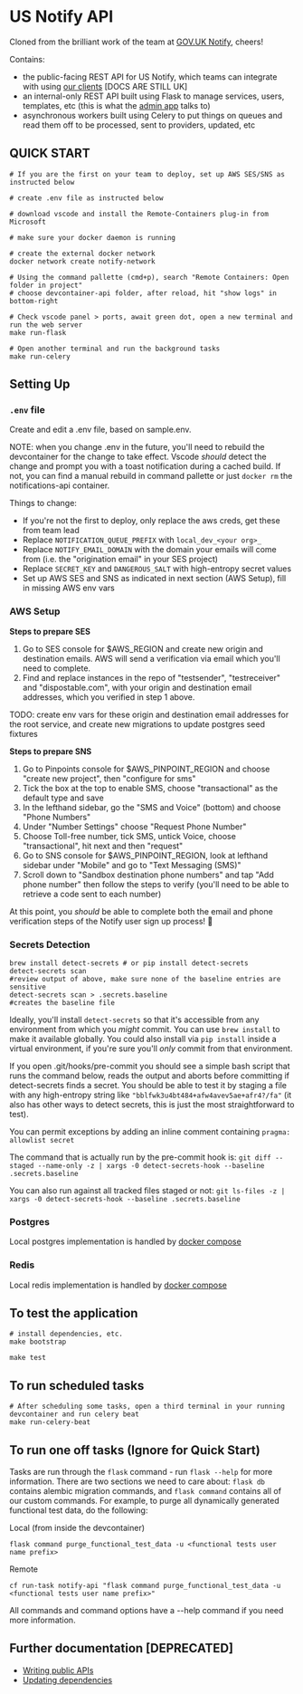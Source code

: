 # US Notify API

Cloned from the brilliant work of the team at [GOV.UK Notify](https://github.com/alphagov/notifications-api), cheers!

Contains:

- the public-facing REST API for US Notify, which teams can integrate with using [our clients](https://www.notifications.service.gov.uk/documentation) [DOCS ARE STILL UK]
- an internal-only REST API built using Flask to manage services, users, templates, etc (this is what the [admin app](http://github.com/18F/notifications-admin) talks to)
- asynchronous workers built using Celery to put things on queues and read them off to be processed, sent to providers, updated, etc


## QUICK START
```
# If you are the first on your team to deploy, set up AWS SES/SNS as instructed below

# create .env file as instructed below

# download vscode and install the Remote-Containers plug-in from Microsoft

# make sure your docker daemon is running

# create the external docker network
docker network create notify-network

# Using the command pallette (cmd+p), search "Remote Containers: Open folder in project" 
# choose devcontainer-api folder, after reload, hit "show logs" in bottom-right

# Check vscode panel > ports, await green dot, open a new terminal and run the web server
make run-flask

# Open another terminal and run the background tasks
make run-celery
```

## Setting Up

### `.env` file

Create and edit a .env file, based on sample.env. 

NOTE: when you change .env in the future, you'll need to rebuild the devcontainer for the change to take effect. Vscode _should_ detect the change and prompt you with a toast notification during a cached build. If not, you can find a manual rebuild in command pallette or just `docker rm` the notifications-api container.

Things to change:

- If you're not the first to deploy, only replace the aws creds, get these from team lead
- Replace `NOTIFICATION_QUEUE_PREFIX` with `local_dev_<your org>_`
- Replace `NOTIFY_EMAIL_DOMAIN` with the domain your emails will come from (i.e. the "origination email" in your SES project)
- Replace `SECRET_KEY` and `DANGEROUS_SALT` with high-entropy secret values
- Set up AWS SES and SNS as indicated in next section (AWS Setup), fill in missing AWS env vars

### AWS Setup

**Steps to prepare SES**

1. Go to SES console for \$AWS_REGION and create new origin and destination emails. AWS will send a verification via email which you'll need to complete.
2. Find and replace instances in the repo of "testsender", "testreceiver" and "dispostable.com", with your origin and destination email addresses, which you verified in step 1 above.

TODO: create env vars for these origin and destination email addresses for the root service, and create new migrations to update postgres seed fixtures

**Steps to prepare SNS**

1. Go to Pinpoints console for \$AWS_PINPOINT_REGION and choose "create new project", then "configure for sms"
2. Tick the box at the top to enable SMS, choose "transactional" as the default type and save
3. In the lefthand sidebar, go the "SMS and Voice" (bottom) and choose "Phone Numbers"
4. Under "Number Settings" choose "Request Phone Number"
5. Choose Toll-free number, tick SMS, untick Voice, choose "transactional", hit next and then "request"
6. Go to SNS console for \$AWS_PINPOINT_REGION, look at lefthand sidebar under "Mobile" and go to "Text Messaging (SMS)"
7. Scroll down to "Sandbox destination phone numbers" and tap "Add phone number" then follow the steps to verify (you'll need to be able to retrieve a code sent to each number)

At this point, you _should_ be able to complete both the email and phone verification steps of the Notify user sign up process! 🎉

### Secrets Detection

```
brew install detect-secrets # or pip install detect-secrets
detect-secrets scan
#review output of above, make sure none of the baseline entries are sensitive
detect-secrets scan > .secrets.baseline
#creates the baseline file
```

Ideally, you'll install `detect-secrets` so that it's accessible from any environment from which you _might_ commit. You can use `brew install` to make it available globally. You could also install via `pip install` inside a virtual environment, if you're sure you'll _only_ commit from that environment.

If you open .git/hooks/pre-commit you should see a simple bash script that runs the command below, reads the output and aborts before committing if detect-secrets finds a secret. You should be able to test it by staging a file with any high-entropy string like `"bblfwk3u4bt484+afw4avev5ae+afr4?/fa"` (it also has other ways to detect secrets, this is just the most straightforward to test).

You can permit exceptions by adding an inline comment containing `pragma: allowlist secret`

The command that is actually run by the pre-commit hook is: `git diff --staged --name-only -z | xargs -0 detect-secrets-hook --baseline .secrets.baseline`

You can also run against all tracked files staged or not: `git ls-files -z | xargs -0 detect-secrets-hook --baseline .secrets.baseline`

### Postgres

Local postgres implementation is handled by [docker compose](https://github.com/18F/notifications-api/blob/main/docker-compose.devcontainer.yml)

### Redis

Local redis implementation is handled by [docker compose](https://github.com/18F/notifications-api/blob/main/docker-compose.devcontainer.yml)

## To test the application

```
# install dependencies, etc.
make bootstrap

make test
```

## To run scheduled tasks

```
# After scheduling some tasks, open a third terminal in your running devcontainer and run celery beat 
make run-celery-beat
```

## To run one off tasks (Ignore for Quick Start)

Tasks are run through the `flask` command - run `flask --help` for more information. There are two sections we need to
care about: `flask db` contains alembic migration commands, and `flask command` contains all of our custom commands. For
example, to purge all dynamically generated functional test data, do the following:

Local (from inside the devcontainer)

```
flask command purge_functional_test_data -u <functional tests user name prefix>
```

Remote

```
cf run-task notify-api "flask command purge_functional_test_data -u <functional tests user name prefix>"
```

All commands and command options have a --help command if you need more information.

## Further documentation [DEPRECATED]

- [Writing public APIs](docs/writing-public-apis.md)
- [Updating dependencies](https://github.com/alphagov/notifications-manuals/wiki/Dependencies)
